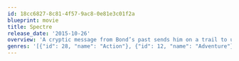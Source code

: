 ```yaml
---
id: 18cc6827-8c81-4f57-9ac8-0e81e3c01f2a
blueprint: movie
title: Spectre
release_date: '2015-10-26'
overview: 'A cryptic message from Bond’s past sends him on a trail to uncover a sinister organization. While M battles political forces to keep the secret service alive, Bond peels back the layers of deceit to reveal the terrible truth behind SPECTRE.'
genres: '[{"id": 28, "name": "Action"}, {"id": 12, "name": "Adventure"}, {"id": 80, "name": "Crime"}]'
---
```

